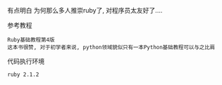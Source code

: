 
有点明白 为何那么多人推崇ruby了, 对程序员太友好了....

参考教程

    Ruby基础教程第4版
    这本书很赞, 对于初学者来说, python领域貌似只有一本Python基础教程可以与之比肩

代码执行环境

    ruby 2.1.2


